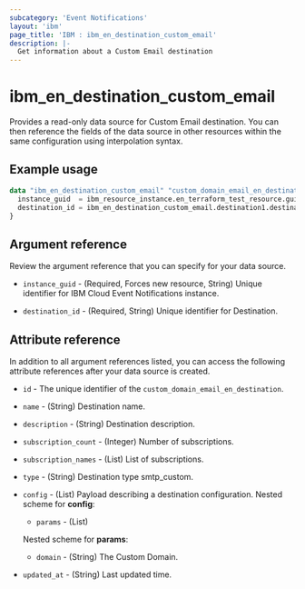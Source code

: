 ```yaml
---
subcategory: 'Event Notifications'
layout: 'ibm'
page_title: 'IBM : ibm_en_destination_custom_email'
description: |-
  Get information about a Custom Email destination
---
```


# ibm_en_destination_custom_email

Provides a read-only data source for Custom Email destination. You can then reference the fields of the data source in other resources within the same configuration using interpolation syntax.

## Example usage

```terraform
data "ibm_en_destination_custom_email" "custom_domain_email_en_destination" {
  instance_guid  = ibm_resource_instance.en_terraform_test_resource.guid
  destination_id = ibm_en_destination_custom_email.destination1.destination_id
}
```

## Argument reference

Review the argument reference that you can specify for your data source.

- `instance_guid` - (Required, Forces new resource, String) Unique identifier for IBM Cloud Event Notifications instance.

- `destination_id` - (Required, String) Unique identifier for Destination.

## Attribute reference

In addition to all argument references listed, you can access the following attribute references after your data source is created.

- `id` - The unique identifier of the `custom_domain_email_en_destination`.

- `name` - (String) Destination name.

- `description` - (String) Destination description.

- `subscription_count` - (Integer) Number of subscriptions.

- `subscription_names` - (List) List of subscriptions.

- `type` - (String) Destination type smtp_custom.

- `config` - (List) Payload describing a destination configuration.
  Nested scheme for **config**:

  - `params` - (List)

  Nested scheme for **params**:

  - `domain` - (String) The Custom Domain.

- `updated_at` - (String) Last updated time.
